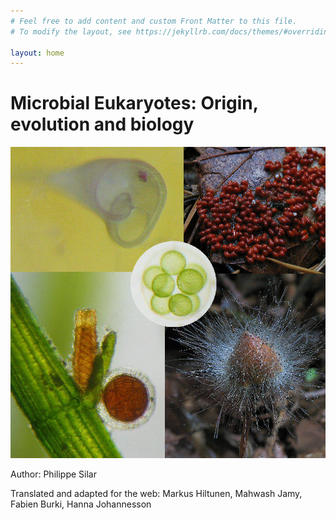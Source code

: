 ```yaml
---
# Feel free to add content and custom Front Matter to this file.
# To modify the layout, see https://jekyllrb.com/docs/themes/#overriding-theme-defaults

layout: home
---
```

# Microbial Eukaryotes: Origin, evolution and biology

![Eukaryotic protists](/assets/images/cover_art.jpg "Eukaryotic protists")

Author: Philippe Silar

Translated and adapted for the web: Markus Hiltunen, Mahwash Jamy, Fabien Burki, Hanna Johannesson
